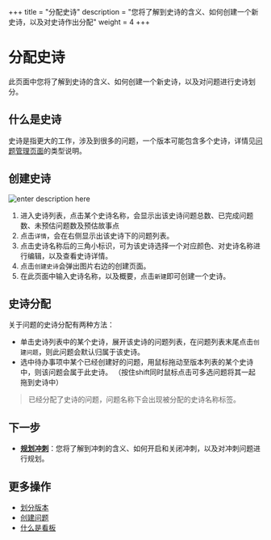 ﻿+++
title = "分配史诗"
description = "您将了解到史诗的含义、如何创建一个新史诗，以及对史诗作出分配"
weight = 4
+++

# 分配史诗

此页面中您将了解到史诗的含义、如何创建一个新史诗，以及对问题进行史诗划分。

## 什么是史诗

史诗是指更大的工作，涉及到很多的问题，一个版本可能包含多个史诗，详情见[问题管理页面](../../issue)的类型说明。

## 创建史诗

![enter description here](/docs/user-guide/agile/imge/image16.png)

 1. 进入史诗列表，点击某个史诗名称，会显示出该史诗问题总数、已完成问题数、未预估问题数及预估故事点
 2. 点击`详情`，会在右侧显示出该史诗下的问题列表。
 3. 点击史诗名称后的三角小标识，可为该史诗选择一个对应颜色、对史诗名称进行编辑，以及查看史诗详情。
 4. 点击`创建史诗`会弹出图片右边的创建页面。
 5. 在此页面中输入史诗名称，以及概要，点击`新建`即可创建一个史诗。

## 史诗分配

关于问题的史诗分配有两种方法：

- 单击史诗列表中的某个史诗，展开该史诗的问题列表，在问题列表末尾点击`创建问题`，则此问题会默认归属于该史诗。
- 选中待办事项中某个已经创建好的问题，用鼠标拖动至版本列表的某个史诗中，则该问题会属于此史诗。 （按住shift同时鼠标点击可多选问题将其一起拖到史诗中）


<blockquote class="note">
    已经分配了史诗的问题，问题名称下会出现被分配的史诗名称标签。
    </blockquote>

## 下一步

- [**规划冲刺**](../sprint)：您将了解到冲刺的含义、如何开启和关闭冲刺，以及对冲刺问题进行规划。

## 更多操作

- [划分版本](../version)
- [创建问题](../../issue/create-issue) 
- [什么是看板](../../sprint)




